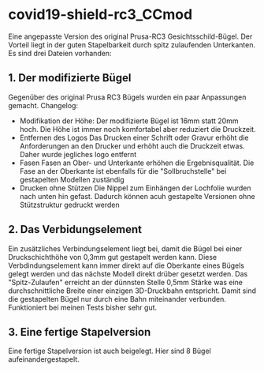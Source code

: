 # covid19-shield-rc3_CCmod
Eine angepasste Version des original Prusa-RC3 Gesichtsschild-Bügel. Der Vorteil liegt in der guten Stapelbarkeit durch spitz zulaufenden Unterkanten. Es sind drei Dateien vorhanden:


## 1. Der modifizierte Bügel
Gegenüber des original Prusa RC3 Bügels wurden ein paar Anpassungen gemacht. Changelog:
- Modifikation der Höhe:
Der modifizierte Bügel ist 16mm statt 20mm hoch. Die Höhe ist immer noch komfortabel aber reduziert die Druckzeit.
- Entfernen des Logos
Das Drucken einer Schrift oder Gravur erhöht die Anforderungen an den Drucker und erhöht auch die Druckzeit etwas. Daher wurde jegliches logo entfernt
- Fasen
Fasen an Ober- und Unterkante erhöhen die Ergebnisqualität. Die Fase an der Oberkante ist ebenfalls für die "Sollbruchstelle" bei gestapelten Modellen zuständig
- Drucken ohne Stützen
Die Nippel zum Einhängen der Lochfolie wurden nach unten hin gefast. Dadurch können acuh gestapelte Versionen ohne Stützstruktur gedruckt werden


## 2. Das Verbidungselement
Ein zusätzliches Verbindungselement liegt bei, damit die Bügel bei einer Druckschichthöhe von 0,3mm gut gestapelt werden kann. Diese Verbdindungselement kann immer direkt auf die Oberkante eines Bügels gelegt werden und das nächste Modell direkt drüber gesetzt werden. Das "Spitz-Zulaufen" erreicht an der dünnsten Stelle 0,5mm Stärke was eine durchschnittliche Breite einer einzigen 3D-Druckbahn entspricht. Damit sind die gestapelten Bügel nur durch eine Bahn miteinander verbunden. Funktioniert bei meinen Tests bisher sehr gut.

## 3. Eine fertige Stapelversion
Eine fertige Stapelversion ist auch beigelegt. Hier sind 8 Bügel aufeinandergestapelt.
